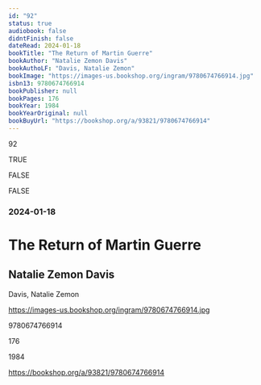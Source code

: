 ```yaml
---
id: "92"
status: true
audiobook: false
didntFinish: false
dateRead: 2024-01-18
bookTitle: "The Return of Martin Guerre"
bookAuthor: "Natalie Zemon Davis"
bookAuthoLF: "Davis, Natalie Zemon"
bookImage: "https://images-us.bookshop.org/ingram/9780674766914.jpg"
isbn13: 9780674766914
bookPublisher: null
bookPages: 176
bookYear: 1984
bookYearOriginal: null
bookBuyUrl: "https://bookshop.org/a/93821/9780674766914"
---
```

92

TRUE

FALSE

FALSE

### 2024-01-18

# The Return of Martin Guerre

## Natalie Zemon Davis

Davis, Natalie Zemon

https://images-us.bookshop.org/ingram/9780674766914.jpg

9780674766914

176

1984

https://bookshop.org/a/93821/9780674766914